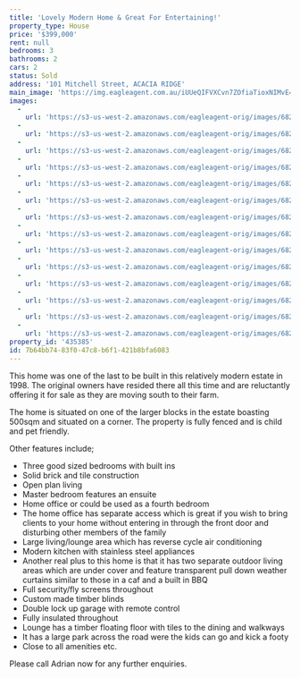 ```yaml
---
title: 'Lovely Modern Home & Great For Entertaining!'
property_type: House
price: '$399,000'
rent: null
bedrooms: 3
bathrooms: 2
cars: 2
status: Sold
address: '101 Mitchell Street, ACACIA RIDGE'
main_image: 'https://img.eagleagent.com.au/iUUeQIFVXCvn7ZOfiaTioxNIMvE=/1280x854/smart/https://s3-us-west-2.amazonaws.com/eagleagent-orig/images/6823981/114609879-image-M.jpg'
images:
  -
    url: 'https://s3-us-west-2.amazonaws.com/eagleagent-orig/images/6823994/114609879-image-N.jpg'
  -
    url: 'https://s3-us-west-2.amazonaws.com/eagleagent-orig/images/6823993/114609879-image-L.jpg'
  -
    url: 'https://s3-us-west-2.amazonaws.com/eagleagent-orig/images/6823992/114609879-image-K.jpg'
  -
    url: 'https://s3-us-west-2.amazonaws.com/eagleagent-orig/images/6823991/114609879-image-J.jpg'
  -
    url: 'https://s3-us-west-2.amazonaws.com/eagleagent-orig/images/6823990/114609879-image-I.jpg'
  -
    url: 'https://s3-us-west-2.amazonaws.com/eagleagent-orig/images/6823989/114609879-image-H.jpg'
  -
    url: 'https://s3-us-west-2.amazonaws.com/eagleagent-orig/images/6823988/114609879-image-G.jpg'
  -
    url: 'https://s3-us-west-2.amazonaws.com/eagleagent-orig/images/6823987/114609879-image-F.jpg'
  -
    url: 'https://s3-us-west-2.amazonaws.com/eagleagent-orig/images/6823986/114609879-image-E.jpg'
  -
    url: 'https://s3-us-west-2.amazonaws.com/eagleagent-orig/images/6823985/114609879-image-D.jpg'
  -
    url: 'https://s3-us-west-2.amazonaws.com/eagleagent-orig/images/6823984/114609879-image-C.jpg'
  -
    url: 'https://s3-us-west-2.amazonaws.com/eagleagent-orig/images/6823983/114609879-image-B.jpg'
  -
    url: 'https://s3-us-west-2.amazonaws.com/eagleagent-orig/images/6823982/114609879-image-A.jpg'
  -
    url: 'https://s3-us-west-2.amazonaws.com/eagleagent-orig/images/6823981/114609879-image-M.jpg'
property_id: '435385'
id: 7b64bb74-83f0-47c8-b6f1-421b8bfa6083
---
```

This home was one of the last to be built in this relatively modern estate in 1998. The original owners have resided there all this time and are reluctantly offering it for sale as they are moving south to their farm.

The home is situated on one of the larger blocks in the estate boasting 500sqm and situated on a corner. The property is fully fenced and is child and pet friendly.

Other features include;
*  Three good sized bedrooms with built ins
*  Solid brick and tile construction
*  Open plan living
*  Master bedroom features an ensuite
*  Home office or could be used as a fourth bedroom
*  The home office has separate access which is great if you wish to bring clients to your home without entering in through the front door and disturbing other members of the family
*  Large living/lounge area which has reverse cycle air conditioning
*  Modern kitchen with stainless steel appliances
*  Another real plus to this home is that it has two separate outdoor living areas which are under cover and feature transparent pull down weather curtains similar to those in a caf and a built in BBQ
*  Full security/fly screens throughout
*  Custom made timber blinds
*  Double lock up garage with remote control
*  Fully insulated throughout
*  Lounge has a timber floating floor with tiles to the dining and walkways
*  It has a large park across the road were the kids can go and kick a footy
*  Close to all amenities etc.

Please call Adrian now for any further enquiries.